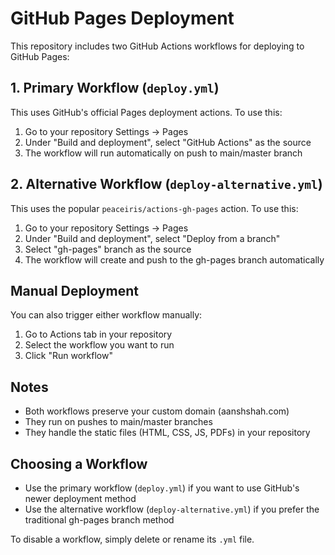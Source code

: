 # GitHub Pages Deployment

This repository includes two GitHub Actions workflows for deploying to GitHub Pages:

## 1. Primary Workflow (`deploy.yml`)
This uses GitHub's official Pages deployment actions. To use this:

1. Go to your repository Settings → Pages
2. Under "Build and deployment", select "GitHub Actions" as the source
3. The workflow will run automatically on push to main/master branch

## 2. Alternative Workflow (`deploy-alternative.yml`)
This uses the popular `peaceiris/actions-gh-pages` action. To use this:

1. Go to your repository Settings → Pages
2. Under "Build and deployment", select "Deploy from a branch"
3. Select "gh-pages" branch as the source
4. The workflow will create and push to the gh-pages branch automatically

## Manual Deployment
You can also trigger either workflow manually:
1. Go to Actions tab in your repository
2. Select the workflow you want to run
3. Click "Run workflow"

## Notes
- Both workflows preserve your custom domain (aanshshah.com)
- They run on pushes to main/master branches
- They handle the static files (HTML, CSS, JS, PDFs) in your repository

## Choosing a Workflow
- Use the primary workflow (`deploy.yml`) if you want to use GitHub's newer deployment method
- Use the alternative workflow (`deploy-alternative.yml`) if you prefer the traditional gh-pages branch method

To disable a workflow, simply delete or rename its `.yml` file.